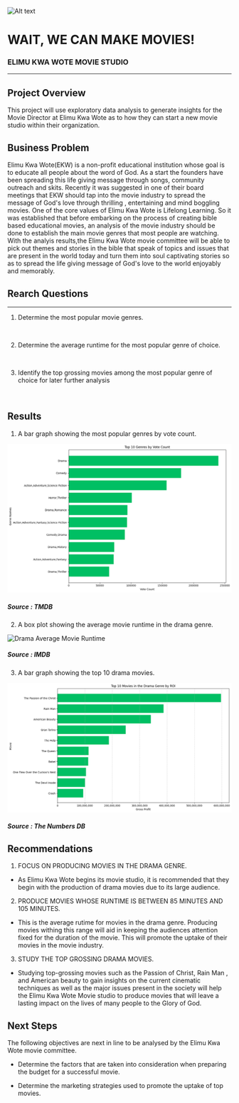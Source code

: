 ![Alt text](i_can_only_imagina.png)

# WAIT, WE CAN MAKE MOVIES!

### ELIMU KWA WOTE MOVIE STUDIO

---

## Project Overview 
This project will use exploratory data analysis to generate insights for the Movie Director at Elimu Kwa Wote as to how they can start a new movie studio within their organization. 


## Business Problem 

Elimu Kwa Wote(EKW) is a non-profit educational institution whose goal is to educate all people about the word of God. As a start the founders have been spreading this life giving message through songs, community outreach and skits. Recently it was suggested in one of their board meetings that EKW should tap into the movie industry to spread the message of God's love through thrilling , entertaining and mind boggling movies. One of the core values of Elimu Kwa Wote is Lifelong Learning. So it was established that before embarking on the process of creating bible based educational movies, an analysis of the movie industry should be done to establish the main movie genres that most people are watching. With the analyis results,the Elimu Kwa Wote movie committee will be able to pick out themes and stories in the bible that speak of topics and issues that are present in the world today and turn them into soul captivating stories so as to spread the life giving message of God's love to the world enjoyably and memorably.


## Rearch Questions

<hr>

1. Determine the most popular movie genres. 
<br>

2. Determine the average runtime for the most popular genre of choice. 
<br>


3. Identify the top grossing movies among the most popular genre of choice for later further analysis
<br>


## Results

1. A bar graph showing the most popular genres by vote count. 

![Most Popular Genre by Vote Count](top_10_genres_bar_graph.png)

##### Source : TMDB

2. A box plot showing the average movie runtime in the drama genre.

![Drama Average Movie Runtime](runtime_minutes_box_plot.png)

##### Source : IMDB


3.  A bar graph showing the top 10 drama movies. 

![Top 10 Drama Movies](Top_10_drama_movies_by_ROI.png)

##### Source : The Numbers DB



## Recommendations
1. FOCUS ON PRODUCING MOVIES IN THE DRAMA GENRE. 
- As Elimu Kwa Wote begins its movie studio, it is recommended that they begin with the production of drama movies due to its large audience.


2. PRODUCE MOVIES WHOSE RUNTIME IS BETWEEN 85 MINUTES AND 105 MINUTES. 
- This is the average rutime for movies in the drama genre. Producing movies withing this range will aid in keeping the audiences attention fixed for the duration of the movie. This will promote the uptake of their movies in the movie industry. 


3. STUDY THE TOP GROSSING DRAMA MOVIES.
- Studying top-grossing movies such as the Passion of Christ, Rain Man , and American beauty to gain insights on the current cinematic techniques as well as the major issues present in the society will help the Elimu Kwa Wote Movie studio to produce movies that will leave a lasting impact on the lives of many people to the Glory of God.

## Next Steps
The following objectives are next in line to be analysed by the Elimu Kwa Wote movie committee. 

- Determine the factors that are taken into consideration when preparing the budget for a successful movie. 

- Determine the marketing strategies used to promote the uptake of top  movies.
